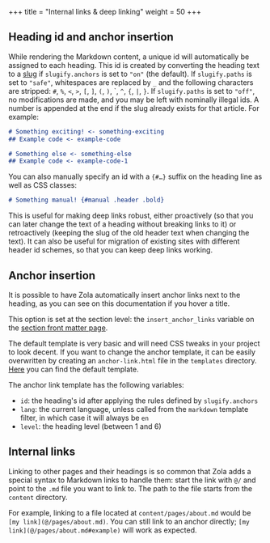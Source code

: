 +++
title = "Internal links & deep linking"
weight = 50
+++

## Heading id and anchor insertion
While rendering the Markdown content, a unique id will automatically be assigned to each heading. 
This id is created by converting the heading text to a [slug](https://en.wikipedia.org/wiki/Semantic_URL#Slug) if `slugify.anchors` is set to `"on"` (the default).
If `slugify.paths` is set to `"safe"`, whitespaces are replaced by `_` and the following characters are stripped: `#`, `%`, `<`, `>`, `[`, `]`, `(`, `)`, \`, `^`, `{`, `|`, `}`.
If `slugify.paths` is set to `"off"`, no modifications are made, and you may be left with nominally illegal ids.
A number is appended at the end if the slug already exists for that article.
For example:

```md
# Something exciting! <- something-exciting
## Example code <- example-code

# Something else <- something-else
## Example code <- example-code-1
```

You can also manually specify an id with a `{#…}` suffix on the heading line as well as CSS classes:

```md
# Something manual! {#manual .header .bold}
```

This is useful for making deep links robust, either proactively (so that you can later change the text of a heading
without breaking links to it) or retroactively (keeping the slug of the old header text when changing the text). It
can also be useful for migration of existing sites with different header id schemes, so that you can keep deep
links working.

## Anchor insertion
It is possible to have Zola automatically insert anchor links next to the heading, as you can see on this documentation
if you hover a title.

This option is set at the section level: the `insert_anchor_links` variable on the
[section front matter page](@/documentation/content/section.md#front-matter).

The default template is very basic and will need CSS tweaks in your project to look decent.
If you want to change the anchor template, it can be easily overwritten by
creating an `anchor-link.html` file in the `templates` directory. [Here](https://github.com/getzola/zola/blob/master/components/templates/src/builtins/anchor-link.html) you can find the default template.

The anchor link template has the following variables:

- `id`: the heading's id after applying the rules defined by `slugify.anchors`
- `lang`: the current language, unless called from the `markdown` template filter, in which case it will always be `en`
- `level`: the heading level (between 1 and 6)

## Internal links
Linking to other pages and their headings is so common that Zola adds a
special syntax to Markdown links to handle them: start the link with `@/` and point to the `.md` file you want
to link to. The path to the file starts from the `content` directory.

For example, linking to a file located at `content/pages/about.md` would be `[my link](@/pages/about.md)`.
You can still link to an anchor directly; `[my link](@/pages/about.md#example)` will work as expected.
